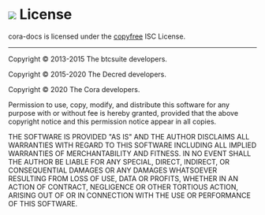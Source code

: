# <img class="dcr-icon" src="/img/dcr-icons/Document.svg" /> License 

cora-docs is licensed under the [copyfree](http://copyfree.org) ISC License.

---

Copyright © 2013-2015 The btcsuite developers.  

Copyright © 2015-2020 The Decred developers.

Copyright © 2020 The Cora developers.

Permission to use, copy, modify, and distribute this software for any purpose with or without fee is hereby granted, provided that the above copyright notice and this permission notice appear in all copies.

THE SOFTWARE IS PROVIDED "AS IS" AND THE AUTHOR DISCLAIMS ALL WARRANTIES WITH REGARD TO THIS SOFTWARE INCLUDING ALL IMPLIED WARRANTIES OF MERCHANTABILITY AND FITNESS. IN NO EVENT SHALL THE AUTHOR BE LIABLE FOR ANY SPECIAL, DIRECT, INDIRECT, OR CONSEQUENTIAL DAMAGES OR ANY DAMAGES WHATSOEVER RESULTING FROM LOSS OF USE, DATA OR PROFITS, WHETHER IN AN ACTION OF CONTRACT, NEGLIGENCE OR OTHER TORTIOUS ACTION, ARISING OUT OF OR IN CONNECTION WITH THE USE OR PERFORMANCE OF THIS SOFTWARE.
